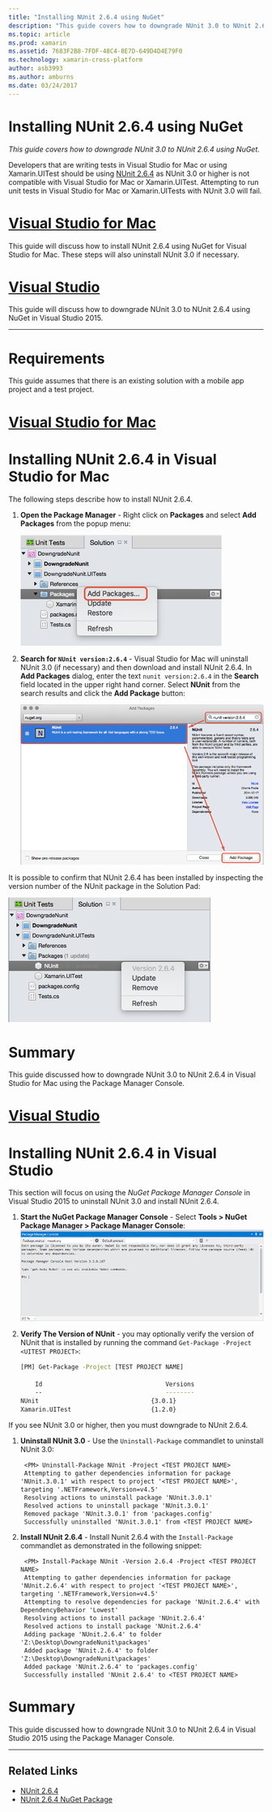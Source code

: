 ```yaml
---
title: "Installing NUnit 2.6.4 using NuGet"
description: "This guide covers how to downgrade NUnit 3.0 to NUnit 2.6.4 using NuGet."
ms.topic: article
ms.prod: xamarin
ms.assetid: 7683F2B8-7FDF-48C4-8E7D-649D4D4E79F0
ms.technology: xamarin-cross-platform
author: asb3993
ms.author: amburns
ms.date: 03/24/2017
---
```


# Installing NUnit 2.6.4 using NuGet

_This guide covers how to downgrade NUnit 3.0 to NUnit 2.6.4 using NuGet._

Developers that are writing tests in Visual Studio for Mac or using Xamarin.UITest should be using [NUnit 2.6.4](http://nunit.org/index.php?p=docHome&r=2.6.4) as NUnit 3.0 or higher is not compatible with Visual Studio for Mac or Xamarin.UITest. Attempting to run unit tests in Visual Studio for Mac or Xamarin.UITests with NUnit 3.0 will fail.

# [Visual Studio for Mac](#tab/vsmac)

This guide will discuss how to install NUnit 2.6.4 using NuGet for Visual Studio for Mac. These steps will also uninstall NUnit 3.0 if necessary.

# [Visual Studio](#tab/vswin)

This guide will discuss how to downgrade NUnit 3.0 to NUnit 2.6.4 using NuGet in Visual Studio 2015.

-----

# Requirements

This guide assumes that there is an existing solution with a mobile app project and a test project.

# [Visual Studio for Mac](#tab/vsmac)

# Installing NUnit 2.6.4 in Visual Studio for Mac

The following steps describe how to install NUnit 2.6.4.


1. **Open the Package Manager** - Right click on **Packages** and select **Add Packages** from the popup menu:

	[![](installing-nunit-using-nuget-images/add-packages-xs.png "Right click on Packages and select Add Packages from the popup menu")](installing-nunit-using-nuget-images/add-packages-xs.png)
	
1. **Search for `NUnit version:2.6.4`** - Visual Studio for Mac will uninstall NUnit 3.0 (if necessary) and then download and install NUnit 2.6.4. In **Add Packages** dialog, enter the text `nunit version:2.6.4` in the **Search** field located in the upper right hand corner. Select **NUnit** from the search results and click the **Add Package** button:

	[![](installing-nunit-using-nuget-images/nunit-search-xs.png "Select NUnit from the search results and click the Add Package button")](installing-nunit-using-nuget-images/nunit-search-xs.png)


It is possible to confirm that NUnit 2.6.4 has been installed by inspecting the version number of the NUnit package in the Solution Pad:

[![](installing-nunit-using-nuget-images/nunit-2-6-4-installed.png "Inspect the version number of the NUnit package in the Solution Pad")](installing-nunit-using-nuget-images/nunit-2-6-4-installed.png)

# Summary

This guide discussed how to downgrade NUnit 3.0 to NUnit 2.6.4 in Visual Studio for Mac using the Package Manager Console.


# [Visual Studio](#tab/vswin)

# Installing NUnit 2.6.4 in Visual Studio

This section will focus on using the _NuGet Package Manager Console_ in Visual Studio 2015 to uninstall NUnit 3.0 and install NUnit 2.6.4.


1. **Start the NuGet Package Manager Console** - Select **Tools > NuGet Package Manager > Package Manager Console**: 
	[![](installing-nunit-using-nuget-images/package-manager-console.png "Start the NuGet Package Manager Console - Select Tools  NuGet Package Manager  Package Manager Console")](installing-nunit-using-nuget-images/package-manager-console.png)
	
1. **Verify The Version of NUnit** - you may optionally verify the version of NUnit that is installed by running the command `Get-Package -Project <UITEST PROJECT>`:

	```bash
	[PM] Get-Package -Project [TEST PROJECT NAME]
	
		Id                                  Versions                                 ProjectName
		--                                  --------                                 -----------
	NUnit                               {3.0.1}                                  [TEST PROJECT NAME]
	Xamarin.UITest                      {1.2.0}                                  [TEST PROJECT NAME]
	```

If you see NUnit 3.0 or higher, then you must downgrade to NUnit 2.6.4.

1. **Uninstall NUnit 3.0** - Use the `Uninstall-Package` commandlet to uninstall NUnit 3.0:

		<PM> Uninstall-Package NUnit -Project <TEST PROJECT NAME>
		Attempting to gather dependencies information for package 'NUnit.3.0.1' with respect to project '<TEST PROJECT NAME>', targeting '.NETFramework,Version=v4.5'
		Resolving actions to uninstall package 'NUnit.3.0.1'
		Resolved actions to uninstall package 'NUnit.3.0.1'
		Removed package 'NUnit.3.0.1' from 'packages.config'
		Successfully uninstalled 'NUnit.3.0.1' from <TEST PROJECT NAME>

1. **Install NUnit 2.6.4** - Install Nunit 2.6.4 with the `Install-Package` commandlet as demonstrated in the following snippet:

		<PM> Install-Package NUnit -Version 2.6.4 -Project <TEST PROJECT NAME>
		Attempting to gather dependencies information for package 'NUnit.2.6.4' with respect to project '<TEST PROJECT NAME>', targeting '.NETFramework,Version=v4.5'
		Attempting to resolve dependencies for package 'NUnit.2.6.4' with DependencyBehavior 'Lowest'
		Resolving actions to install package 'NUnit.2.6.4'
		Resolved actions to install package 'NUnit.2.6.4'
		Adding package 'NUnit.2.6.4' to folder 'Z:\Desktop\DowngradeNunit\packages'
		Added package 'NUnit.2.6.4' to folder 'Z:\Desktop\DowngradeNunit\packages'
		Added package 'NUnit.2.6.4' to 'packages.config'
		Successfully installed 'NUnit 2.6.4' to <TEST PROJECT NAME>
	
# Summary

This guide discussed how to downgrade NUnit 3.0 to NUnit 2.6.4 in Visual Studio 2015 using the Package Manager Console.

-----

## Related Links

- [NUnit 2.6.4](http://nunit.org/index.php?p=docHome&r=2.6.4)
- [NUnit 2.6.4 NuGet Package](https://www.nuget.org/packages/NUnit/2.6.4)
